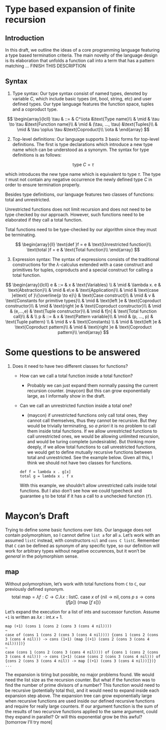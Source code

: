 Type based expansion of finite recursion
========================================

Introduction
------------

In this draft, we outline the ideas of a core programming language featuring 
a type based termination criteria. The main novelty of the language design is 
its elaboration that unfolds a function call into a term that has a pattern 
matching ... FINISH THIS DESCRIPTION 


Syntax 
------

1. Type syntax: Our type syntax consist of named types, denoted by variable $C$,
which include basic types (int, bool, string, etc) and user defined types. Our type
language features the function space, tuples and a coproduct type.

$$
\begin{array}{lcll}
    \tau  & ::=  & C^\iota               &\text{Type name}\\
          & \mid & \tau \to \tau         &\text{Function name}\\
          & \mid & (\tau, ..., \tau)     &\text{Tuples}\\
          & \mid & \tau \oplus \tau      &\text{Coproduct}\\
    \iota &
\end{array}
$$

2. Top-level definitions: Our language supports 3 basic forms for top-level 
definitions. The first is type declarations which introduce a new type name
which can be understood as a synonym. The syntax for type definitions is as
follows:

$$
\text{type }C = \tau
$$

which introduces the new type name which is equivalent to type $\tau$. The 
type $\tau$ must not contain any negative occurrence the newly defined 
type $C$ in order to ensure termination properly.

Besides type definitions, our language features two classes of functions: 
total and unrestricted. 

Unrestricted functions does not limit recursion and does not need to be type 
checked by our approach. However, such functions need to be elaborated if they
call a total function.

Total functions need to be type-checked by our algorithm since they must be 
terminating.

$$
\begin{array}{ll}
  \text{def }f = e   & \text{Unrestricted function}\\
  \text{total }f = e & \text{Total function}\\
\end{array}
$$

3. Expression syntax: The syntax of expressions consists of the 
traditional constructions for the $\lambda$-calculus extended with
a case construct and primitives for tuples, coproducts and a special 
construct for calling a total function.

$$
\begin{array}{lcll}
  e & ::=  & x             & \text{Variables} \\
    & \mid & \lambda x. e  & \text{Abstraction}\\
    & \mid & e\:e          & \text{Application}\\
    & \mid & \text{case }e\text{ of }\{\overline{p \to e}\} & \text{Case construct}\\
    & \mid & v             & \text{Constants for primitive types}\\
    & \mid & \text{left }e & \text{Coproduct constructor}\\
    & \mid & \text{right }e & \text{Coproduct constructor}\\
    & \mid & (e,...,e) & \text{Tuple constructor}\\
    & \mid & f[n]      & \text{Total function call}\\
    &      & \\
  p & ::=  & x           & \text{Pattern variable}\\
    & \mid & (p, ..., p) & \text{Tuple pattern} \\
    & \mid & v           & \text{Constants} \\
    & \mid & \text{left }e & \text{Coproduct pattern}\\
    & \mid & \text{right }e & \text{Coproduct pattern}\\
\end{array}
$$


Some questions to be answered
=============================

1. Does it need to have two different classes for functions?
   - How can we call a total function inside a total function?
      * Probably we can just expand them normally passing the current 
        recursion counter. (maycon) But this can grow exponentially large, as I informally show in the draft.
   - Can we call an unrestricted function inside a total one?
      * (maycon) if unrestricted functions only call total ones, they cannot call themselves, thus they cannot be recursive. But they would be trivially terminating, so  *a priori* it is no problem to call them inside total functions. If we allow unrestricted functions to call unrestricted ones, we would be allowing unlimited recursion, and would be turing complete (undesirable). But thinking more deeply, if we allow total functions to call unrestricted functions, we would get to define mutually recursive functions between total and unrestricted. See the example below. Given all this, I think we should not have two classes for functions.

      ```
      def f = lambda x . g[x]
      total g = lambda x . f x
      ```
      With this example, we shouldn’t allow unrestricted calls inside total functions. But I also don’t see how we could typecheck and guarantee `g` to be total if it has a call to a unchecked function (`f`). 
   
Maycon’s Draft
===
Trying to define some basic functions over lists. Our language does not contain polymorphism, so I cannot define `list a` for all `a`. Let’s work with an assumed `listC` instead, with constructors `nil` and `cons C listC`. Remember that `C` can be defined as synonym of any specific type, so our definition will work for arbitrary types without negative occurences, but it won’t be *general* in the polymorphism sense.

map
---
Without polymorphism, let’s work with total functions from `C` to `C`, our previously defined synonym.
$$
\text{total map} = \lambda f : C \rightarrow C.\lambda x 
: \text{listC}. \text{ case } x \text{ of } 
\{\text{nil} \rightarrow \text{nil}, \text{cons }
p \: s \rightarrow \text{cons } (f[p]) \: (\text{map } [f \: s])\} 
$$

Let’s expand the execution for a list of ints and successor function. Assume `+1` is written as $\lambda x : \text{int} . x+1$.

```
map (+1) (cons 1 (cons 2 (cons 3 (cons 4 nil))))
~
case of (cons 1 (cons 2 (cons 3 (cons 4 nil)))) {cons 1 (cons 2 (cons 3 (cons 4 nil))) -> cons (1+1) (map [(+1) (cons 2 (cons 3 (cons 4 nil)))])}
~
case (cons 1 (cons 2 (cons 3 (cons 4 nil)))) of {cons 1 (cons 2 (cons 3 (cons 4 nil))) -> cons (1+1) (case (cons 2 (cons 3 (cons 4 nil))) of 
{cons 2 (cons 3 (cons 4 nil)) -> map [(+1) (cons 3 (cons 4 nil))]})}
...
```

The expansion is tiring but possible, no major problems found. We would need the list size as the recursion counter. But what if the function was to find the number of prime divisors of a number? This function would need to be recursive (potentially total tho), and it would need to expand inside each expansion step above. The expansion tree can grow exponentially large when recursive functions are used inside our defined recursive functions and require for really large counters. If our argument function is the sum of the results of two recursive functions applied to the same argument, could they expand in parallel? Or will this exponential grow be this awful? [tomorrow I'll try more]